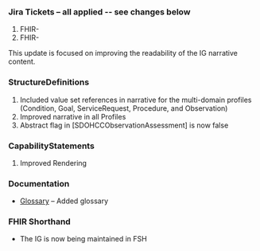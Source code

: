 ### Jira Tickets – all applied -- see changes below

1. FHIR-
2. FHIR-

This update is focused on improving the readability of the IG narrative content.

### StructureDefinitions

1. Included value set references in narrative for the multi-domain profiles (Condition, Goal, ServiceRequest, Procedure, and Observation)
2. Improved narrative in all Profiles
3. Abstract flag in [SDOHCCObservationAssessment] is now false


### CapabilityStatements

1. Improved Rendering

### Documentation

* [Glossary](glossary.html) – Added glossary

### FHIR Shorthand
* The IG is now being maintained in FSH